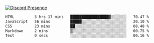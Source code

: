 [![Discord Presence](https://lanyard.cnrad.dev/api/689805100331696149)](https://discord.com/users/689805100331696149)

<!--START_SECTION:waka-->

```txt
HTML         3 hrs 17 mins   █████████████████▓░░░░░░░   70.47 %
JavaScript   56 mins         █████░░░░░░░░░░░░░░░░░░░░   20.10 %
CSS          23 mins         ██░░░░░░░░░░░░░░░░░░░░░░░   08.48 %
Markdown     2 mins          ▒░░░░░░░░░░░░░░░░░░░░░░░░   00.75 %
Text         0 secs          ░░░░░░░░░░░░░░░░░░░░░░░░░   00.16 %
```

<!--END_SECTION:waka-->
<img src="https://hit.yhype.me/github/profile?user_id=53441990" alt="">
